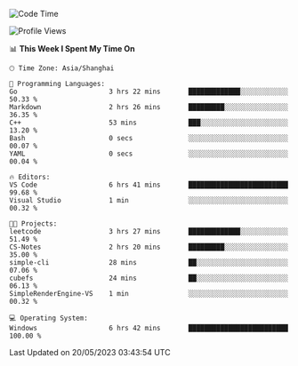 <!--START_SECTION:waka-->
![Code Time](http://img.shields.io/badge/Code%20Time-929%20hrs%2057%20mins-blue)

![Profile Views](http://img.shields.io/badge/Profile%20Views-0-blue)

📊 **This Week I Spent My Time On** 

```text
🕑︎ Time Zone: Asia/Shanghai

💬 Programming Languages: 
Go                       3 hrs 22 mins       █████████████░░░░░░░░░░░░   50.33 % 
Markdown                 2 hrs 26 mins       █████████░░░░░░░░░░░░░░░░   36.35 % 
C++                      53 mins             ███░░░░░░░░░░░░░░░░░░░░░░   13.20 % 
Bash                     0 secs              ░░░░░░░░░░░░░░░░░░░░░░░░░   00.07 % 
YAML                     0 secs              ░░░░░░░░░░░░░░░░░░░░░░░░░   00.04 % 

🔥 Editors: 
VS Code                  6 hrs 41 mins       █████████████████████████   99.68 % 
Visual Studio            1 min               ░░░░░░░░░░░░░░░░░░░░░░░░░   00.32 % 

🐱‍💻 Projects: 
leetcode                 3 hrs 27 mins       █████████████░░░░░░░░░░░░   51.49 % 
CS-Notes                 2 hrs 20 mins       █████████░░░░░░░░░░░░░░░░   35.00 % 
simple-cli               28 mins             ██░░░░░░░░░░░░░░░░░░░░░░░   07.06 % 
cubefs                   24 mins             ██░░░░░░░░░░░░░░░░░░░░░░░   06.13 % 
SimpleRenderEngine-VS    1 min               ░░░░░░░░░░░░░░░░░░░░░░░░░   00.32 % 

💻 Operating System: 
Windows                  6 hrs 42 mins       █████████████████████████   100.00 % 
```


 Last Updated on 20/05/2023 03:43:54 UTC
<!--END_SECTION:waka-->